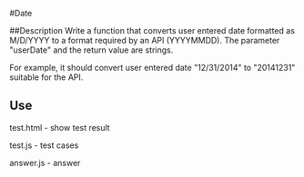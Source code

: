 #Date
  
##Description
Write a function that converts user entered date formatted as M/D/YYYY to a format required by an API (YYYYMMDD). The parameter "userDate" and the return value are strings.

For example, it should convert user entered date "12/31/2014" to "20141231" suitable for the API.

## Use  

test.html - show test result

test.js - test cases

answer.js - answer 